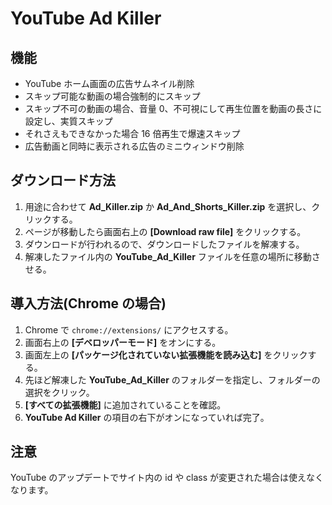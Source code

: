 # YouTube Ad Killer

## 機能

- YouTube ホーム画面の広告サムネイル削除
- スキップ可能な動画の場合強制的にスキップ
- スキップ不可の動画の場合、音量 0、不可視にして再生位置を動画の長さに設定し、実質スキップ
- それさえもできなかった場合 16 倍再生で爆速スキップ
- 広告動画と同時に表示される広告のミニウィンドウ削除

## ダウンロード方法

1. 用途に合わせて **Ad_Killer.zip** か **Ad_And_Shorts_Killer.zip** を選択し、クリックする。
2. ページが移動したら画面右上の **[Download raw file]** をクリックする。
3. ダウンロードが行われるので、ダウンロードしたファイルを解凍する。
4. 解凍したファイル内の **YouTube_Ad_Killer** ファイルを任意の場所に移動させる。

## 導入方法(Chrome の場合)

1. Chrome で `chrome://extensions/` にアクセスする。
2. 画面右上の **[デベロッパーモード]** をオンにする。
3. 画面左上の **[パッケージ化されていない拡張機能を読み込む]** をクリックする。
4. 先ほど解凍した **YouTube_Ad_Killer** のフォルダーを指定し、フォルダーの選択をクリック。
5. **[すべての拡張機能]** に追加されていることを確認。
6. **YouTube Ad Killer** の項目の右下がオンになっていれば完了。

## 注意

YouTube のアップデートでサイト内の id や class が変更された場合は使えなくなります。

